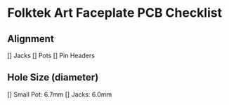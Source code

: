 # Folktek Art Faceplate PCB Checklist
## Alignment
[] Jacks
[] Pots
[] Pin Headers

## Hole Size (diameter)
[] Small Pot: 6.7mm
[] Jacks: 6.0mm
